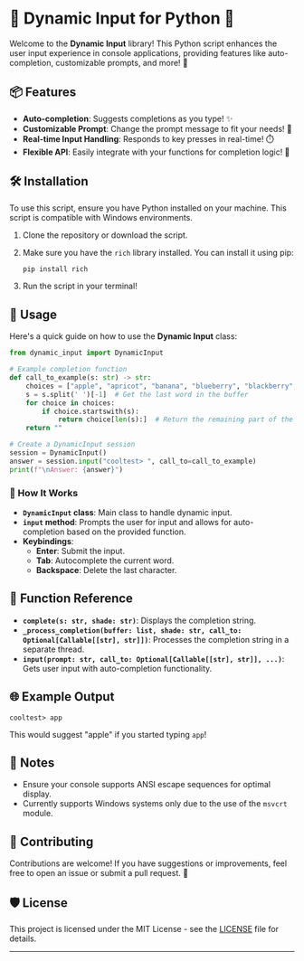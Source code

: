 # 🌟 Dynamic Input for Python 🐍

Welcome to the **Dynamic Input** library! This Python script enhances the user input experience in console applications, providing features like auto-completion, customizable prompts, and more! 🚀

## 📦 Features

- **Auto-completion**: Suggests completions as you type! ✨
- **Customizable Prompt**: Change the prompt message to fit your needs! 💬
- **Real-time Input Handling**: Responds to key presses in real-time! ⏱️
- **Flexible API**: Easily integrate with your functions for completion logic! 🔌

## 🛠️ Installation

To use this script, ensure you have Python installed on your machine. This script is compatible with Windows environments.

1. Clone the repository or download the script.
2. Make sure you have the `rich` library installed. You can install it using pip:

   ```bash
   pip install rich
   ```

3. Run the script in your terminal!

## 📖 Usage

Here's a quick guide on how to use the **Dynamic Input** class:

```python
from dynamic_input import DynamicInput

# Example completion function
def call_to_example(s: str) -> str:
    choices = ["apple", "apricot", "banana", "blueberry", "blackberry", "orange"]
    s = s.split(' ')[-1]  # Get the last word in the buffer
    for choice in choices:
        if choice.startswith(s):
            return choice[len(s):]  # Return the remaining part of the string
    return ""

# Create a DynamicInput session
session = DynamicInput()
answer = session.input("cooltest> ", call_to=call_to_example)
print(f"\nAnswer: {answer}")
```

### 🚀 How It Works

- **`DynamicInput` class**: Main class to handle dynamic input.
- **`input` method**: Prompts the user for input and allows for auto-completion based on the provided function.
- **Keybindings**:
  - **Enter**: Submit the input.
  - **Tab**: Autocomplete the current word.
  - **Backspace**: Delete the last character.

## 📜 Function Reference

- **`complete(s: str, shade: str)`**: Displays the completion string.
- **`_process_completion(buffer: list, shade: str, call_to: Optional[Callable[[str], str]])`**: Processes the completion string in a separate thread.
- **`input(prompt: str, call_to: Optional[Callable[[str], str]], ...)`**: Gets user input with auto-completion functionality.

## 🌐 Example Output

```plaintext
cooltest> app
``` 
This would suggest "apple" if you started typing `app`! 

## 📝 Notes

- Ensure your console supports ANSI escape sequences for optimal display.
- Currently supports Windows systems only due to the use of the `msvcrt` module.

## 🤝 Contributing

Contributions are welcome! If you have suggestions or improvements, feel free to open an issue or submit a pull request. 🙌

## 🛡️ License

This project is licensed under the MIT License - see the [LICENSE](LICENSE) file for details.

---
